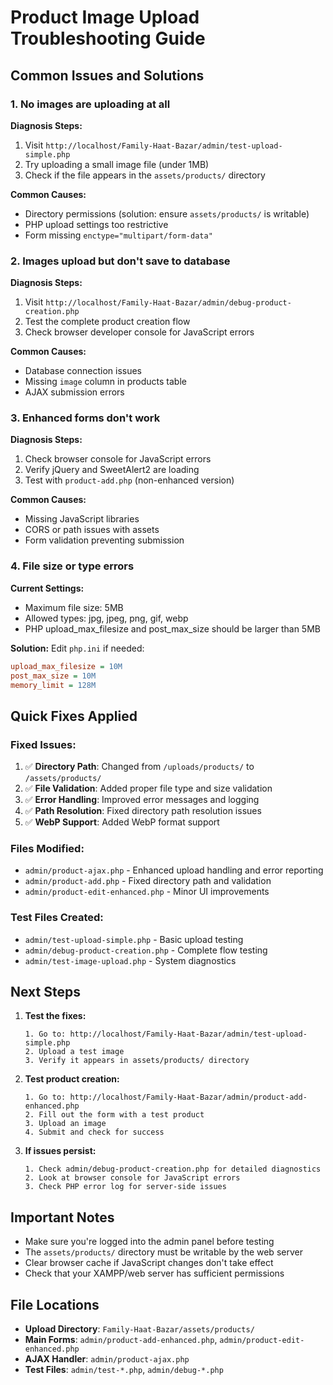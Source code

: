 # Product Image Upload Troubleshooting Guide

## Common Issues and Solutions

### 1. **No images are uploading at all**

**Diagnosis Steps:**
1. Visit `http://localhost/Family-Haat-Bazar/admin/test-upload-simple.php`
2. Try uploading a small image file (under 1MB)
3. Check if the file appears in the `assets/products/` directory

**Common Causes:**
- Directory permissions (solution: ensure `assets/products/` is writable)
- PHP upload settings too restrictive
- Form missing `enctype="multipart/form-data"`

### 2. **Images upload but don't save to database**

**Diagnosis Steps:**
1. Visit `http://localhost/Family-Haat-Bazar/admin/debug-product-creation.php`
2. Test the complete product creation flow
3. Check browser developer console for JavaScript errors

**Common Causes:**
- Database connection issues
- Missing `image` column in products table
- AJAX submission errors

### 3. **Enhanced forms don't work**

**Diagnosis Steps:**
1. Check browser console for JavaScript errors
2. Verify jQuery and SweetAlert2 are loading
3. Test with `product-add.php` (non-enhanced version)

**Common Causes:**
- Missing JavaScript libraries
- CORS or path issues with assets
- Form validation preventing submission

### 4. **File size or type errors**

**Current Settings:**
- Maximum file size: 5MB
- Allowed types: jpg, jpeg, png, gif, webp
- PHP upload_max_filesize and post_max_size should be larger than 5MB

**Solution:**
Edit `php.ini` if needed:
```ini
upload_max_filesize = 10M
post_max_size = 10M
memory_limit = 128M
```

## Quick Fixes Applied

### Fixed Issues:
1. ✅ **Directory Path**: Changed from `/uploads/products/` to `/assets/products/`
2. ✅ **File Validation**: Added proper file type and size validation
3. ✅ **Error Handling**: Improved error messages and logging
4. ✅ **Path Resolution**: Fixed directory path resolution issues
5. ✅ **WebP Support**: Added WebP format support

### Files Modified:
- `admin/product-ajax.php` - Enhanced upload handling and error reporting
- `admin/product-add.php` - Fixed directory path and validation
- `admin/product-edit-enhanced.php` - Minor UI improvements

### Test Files Created:
- `admin/test-upload-simple.php` - Basic upload testing
- `admin/debug-product-creation.php` - Complete flow testing
- `admin/test-image-upload.php` - System diagnostics

## Next Steps

1. **Test the fixes:**
   ```
   1. Go to: http://localhost/Family-Haat-Bazar/admin/test-upload-simple.php
   2. Upload a test image
   3. Verify it appears in assets/products/ directory
   ```

2. **Test product creation:**
   ```
   1. Go to: http://localhost/Family-Haat-Bazar/admin/product-add-enhanced.php
   2. Fill out the form with a test product
   3. Upload an image
   4. Submit and check for success
   ```

3. **If issues persist:**
   ```
   1. Check admin/debug-product-creation.php for detailed diagnostics
   2. Look at browser console for JavaScript errors
   3. Check PHP error log for server-side issues
   ```

## Important Notes

- Make sure you're logged into the admin panel before testing
- The `assets/products/` directory must be writable by the web server
- Clear browser cache if JavaScript changes don't take effect
- Check that your XAMPP/web server has sufficient permissions

## File Locations

- **Upload Directory**: `Family-Haat-Bazar/assets/products/`
- **Main Forms**: `admin/product-add-enhanced.php`, `admin/product-edit-enhanced.php`
- **AJAX Handler**: `admin/product-ajax.php`
- **Test Files**: `admin/test-*.php`, `admin/debug-*.php`